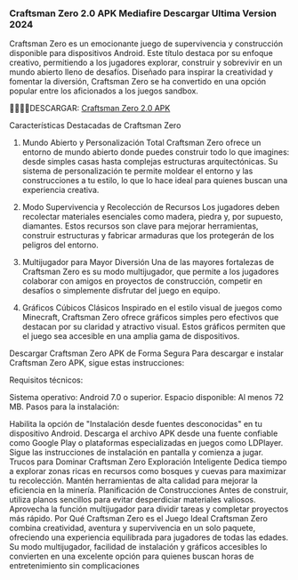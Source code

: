 ### Craftsman Zero 2.0 APK Mediafire Descargar Ultima Version 2024
Craftsman Zero es un emocionante juego de supervivencia y construcción disponible para dispositivos Android. Este título destaca por su enfoque creativo, permitiendo a los jugadores explorar, construir y sobrevivir en un mundo abierto lleno de desafíos. Diseñado para inspirar la creatividad y fomentar la diversión, Craftsman Zero se ha convertido en una opción popular entre los aficionados a los juegos sandbox.

💚💚💚💚DESCARGAR: [Craftsman Zero 2.0 APK](https://apktoca.com)

Características Destacadas de Craftsman Zero
1. Mundo Abierto y Personalización Total
Craftsman Zero ofrece un entorno de mundo abierto donde puedes construir todo lo que imagines: desde simples casas hasta complejas estructuras arquitectónicas. Su sistema de personalización te permite moldear el entorno y las construcciones a tu estilo, lo que lo hace ideal para quienes buscan una experiencia creativa.

2. Modo Supervivencia y Recolección de Recursos
Los jugadores deben recolectar materiales esenciales como madera, piedra y, por supuesto, diamantes. Estos recursos son clave para mejorar herramientas, construir estructuras y fabricar armaduras que los protegerán de los peligros del entorno.

3. Multijugador para Mayor Diversión
Una de las mayores fortalezas de Craftsman Zero es su modo multijugador, que permite a los jugadores colaborar con amigos en proyectos de construcción, competir en desafíos o simplemente disfrutar del juego en equipo.

4. Gráficos Cúbicos Clásicos
Inspirado en el estilo visual de juegos como Minecraft, Craftsman Zero ofrece gráficos simples pero efectivos que destacan por su claridad y atractivo visual. Estos gráficos permiten que el juego sea accesible en una amplia gama de dispositivos.

Descargar Craftsman Zero APK de Forma Segura
Para descargar e instalar Craftsman Zero APK, sigue estas instrucciones:

Requisitos técnicos:

Sistema operativo: Android 7.0 o superior.
Espacio disponible: Al menos 72 MB.
Pasos para la instalación:

Habilita la opción de "Instalación desde fuentes desconocidas" en tu dispositivo Android.
Descarga el archivo APK desde una fuente confiable como Google Play o plataformas especializadas en juegos como LDPlayer.
Sigue las instrucciones de instalación en pantalla y comienza a jugar.
Trucos para Dominar Craftsman Zero
Exploración Inteligente
Dedica tiempo a explorar zonas ricas en recursos como bosques y cuevas para maximizar tu recolección.
Mantén herramientas de alta calidad para mejorar la eficiencia en la minería.
Planificación de Construcciones
Antes de construir, utiliza planos sencillos para evitar desperdiciar materiales valiosos.
Aprovecha la función multijugador para dividir tareas y completar proyectos más rápido.
Por Qué Craftsman Zero es el Juego Ideal
Craftsman Zero combina creatividad, aventura y supervivencia en un solo paquete, ofreciendo una experiencia equilibrada para jugadores de todas las edades. Su modo multijugador, facilidad de instalación y gráficos accesibles lo convierten en una excelente opción para quienes buscan horas de entretenimiento sin complicaciones

